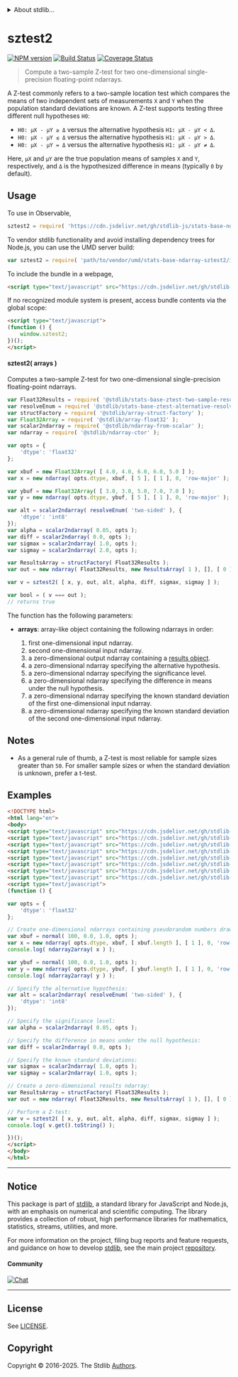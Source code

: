 <!--

@license Apache-2.0

Copyright (c) 2025 The Stdlib Authors.

Licensed under the Apache License, Version 2.0 (the "License");
you may not use this file except in compliance with the License.
You may obtain a copy of the License at

   http://www.apache.org/licenses/LICENSE-2.0

Unless required by applicable law or agreed to in writing, software
distributed under the License is distributed on an "AS IS" BASIS,
WITHOUT WARRANTIES OR CONDITIONS OF ANY KIND, either express or implied.
See the License for the specific language governing permissions and
limitations under the License.

-->


<details>
  <summary>
    About stdlib...
  </summary>
  <p>We believe in a future in which the web is a preferred environment for numerical computation. To help realize this future, we've built stdlib. stdlib is a standard library, with an emphasis on numerical and scientific computation, written in JavaScript (and C) for execution in browsers and in Node.js.</p>
  <p>The library is fully decomposable, being architected in such a way that you can swap out and mix and match APIs and functionality to cater to your exact preferences and use cases.</p>
  <p>When you use stdlib, you can be absolutely certain that you are using the most thorough, rigorous, well-written, studied, documented, tested, measured, and high-quality code out there.</p>
  <p>To join us in bringing numerical computing to the web, get started by checking us out on <a href="https://github.com/stdlib-js/stdlib">GitHub</a>, and please consider <a href="https://opencollective.com/stdlib">financially supporting stdlib</a>. We greatly appreciate your continued support!</p>
</details>

# sztest2

[![NPM version][npm-image]][npm-url] [![Build Status][test-image]][test-url] [![Coverage Status][coverage-image]][coverage-url] <!-- [![dependencies][dependencies-image]][dependencies-url] -->

> Compute a two-sample Z-test for two one-dimensional single-precision floating-point ndarrays.

<section class="intro">

A Z-test commonly refers to a two-sample location test which compares the means of two independent sets of measurements `X` and `Y` when the population standard deviations are known. A Z-test supports testing three different null hypotheses `H0`:

-   `H0: μX - μY ≥ Δ` versus the alternative hypothesis `H1: μX - μY < Δ`.
-   `H0: μX - μY ≤ Δ` versus the alternative hypothesis `H1: μX - μY > Δ`.
-   `H0: μX - μY = Δ` versus the alternative hypothesis `H1: μX - μY ≠ Δ`.

Here, `μX` and `μY` are the true population means of samples `X` and `Y`, respectively, and `Δ` is the hypothesized difference in means (typically `0` by default).

</section>

<!-- /.intro -->



<section class="usage">

## Usage

To use in Observable,

```javascript
sztest2 = require( 'https://cdn.jsdelivr.net/gh/stdlib-js/stats-base-ndarray-sztest2@umd/browser.js' )
```

To vendor stdlib functionality and avoid installing dependency trees for Node.js, you can use the UMD server build:

```javascript
var sztest2 = require( 'path/to/vendor/umd/stats-base-ndarray-sztest2/index.js' )
```

To include the bundle in a webpage,

```html
<script type="text/javascript" src="https://cdn.jsdelivr.net/gh/stdlib-js/stats-base-ndarray-sztest2@umd/browser.js"></script>
```

If no recognized module system is present, access bundle contents via the global scope:

```html
<script type="text/javascript">
(function () {
    window.sztest2;
})();
</script>
```

#### sztest2( arrays )

Computes a two-sample Z-test for two one-dimensional single-precision floating-point ndarrays.

```javascript
var Float32Results = require( '@stdlib/stats-base-ztest-two-sample-results-float32' );
var resolveEnum = require( '@stdlib/stats-base-ztest-alternative-resolve-enum' );
var structFactory = require( '@stdlib/array-struct-factory' );
var Float32Array = require( '@stdlib/array-float32' );
var scalar2ndarray = require( '@stdlib/ndarray-from-scalar' );
var ndarray = require( '@stdlib/ndarray-ctor' );

var opts = {
    'dtype': 'float32'
};

var xbuf = new Float32Array( [ 4.0, 4.0, 6.0, 6.0, 5.0 ] );
var x = new ndarray( opts.dtype, xbuf, [ 5 ], [ 1 ], 0, 'row-major' );

var ybuf = new Float32Array( [ 3.0, 3.0, 5.0, 7.0, 7.0 ] );
var y = new ndarray( opts.dtype, ybuf, [ 5 ], [ 1 ], 0, 'row-major' );

var alt = scalar2ndarray( resolveEnum( 'two-sided' ), {
    'dtype': 'int8'
});
var alpha = scalar2ndarray( 0.05, opts );
var diff = scalar2ndarray( 0.0, opts );
var sigmax = scalar2ndarray( 1.0, opts );
var sigmay = scalar2ndarray( 2.0, opts );

var ResultsArray = structFactory( Float32Results );
var out = new ndarray( Float32Results, new ResultsArray( 1 ), [], [ 0 ], 0, 'row-major' );

var v = sztest2( [ x, y, out, alt, alpha, diff, sigmax, sigmay ] );

var bool = ( v === out );
// returns true
```

The function has the following parameters:

-   **arrays**: array-like object containing the following ndarrays in order:

    1.  first one-dimensional input ndarray.
    2.  second one-dimensional input ndarray.
    3.  a zero-dimensional output ndarray containing a [results object][@stdlib/stats/base/ztest/two-sample/results/float32].
    4.  a zero-dimensional ndarray specifying the alternative hypothesis.
    5.  a zero-dimensional ndarray specifying the significance level.
    6.  a zero-dimensional ndarray specifying the difference in means under the null hypothesis.
    7.  a zero-dimensional ndarray specifying the known standard deviation of the first one-dimensional input ndarray.
    8.  a zero-dimensional ndarray specifying the known standard deviation of the second one-dimensional input ndarray.

</section>

<!-- /.usage -->

<section class="notes">

## Notes

-   As a general rule of thumb, a Z-test is most reliable for sample sizes greater than `50`. For smaller sample sizes or when the standard deviation is unknown, prefer a t-test.

</section>

<!-- /.notes -->

<section class="examples">

## Examples

<!-- eslint no-undef: "error" -->

```html
<!DOCTYPE html>
<html lang="en">
<body>
<script type="text/javascript" src="https://cdn.jsdelivr.net/gh/stdlib-js/stats-base-ztest-two-sample-results-float32@umd/browser.js"></script>
<script type="text/javascript" src="https://cdn.jsdelivr.net/gh/stdlib-js/stats-base-ztest-alternative-resolve-enum@umd/browser.js"></script>
<script type="text/javascript" src="https://cdn.jsdelivr.net/gh/stdlib-js/array-struct-factory@umd/browser.js"></script>
<script type="text/javascript" src="https://cdn.jsdelivr.net/gh/stdlib-js/random-array-normal@umd/browser.js"></script>
<script type="text/javascript" src="https://cdn.jsdelivr.net/gh/stdlib-js/ndarray-ctor@umd/browser.js"></script>
<script type="text/javascript" src="https://cdn.jsdelivr.net/gh/stdlib-js/ndarray-from-scalar@umd/browser.js"></script>
<script type="text/javascript" src="https://cdn.jsdelivr.net/gh/stdlib-js/ndarray-to-array@umd/browser.js"></script>
<script type="text/javascript" src="https://cdn.jsdelivr.net/gh/stdlib-js/stats-base-ndarray-sztest2@umd/browser.js"></script>
<script type="text/javascript">
(function () {

var opts = {
    'dtype': 'float32'
};

// Create one-dimensional ndarrays containing pseudorandom numbers drawn from a normal distribution:
var xbuf = normal( 100, 0.0, 1.0, opts );
var x = new ndarray( opts.dtype, xbuf, [ xbuf.length ], [ 1 ], 0, 'row-major' );
console.log( ndarray2array( x ) );

var ybuf = normal( 100, 0.0, 1.0, opts );
var y = new ndarray( opts.dtype, ybuf, [ ybuf.length ], [ 1 ], 0, 'row-major' );
console.log( ndarray2array( y ) );

// Specify the alternative hypothesis:
var alt = scalar2ndarray( resolveEnum( 'two-sided' ), {
    'dtype': 'int8'
});

// Specify the significance level:
var alpha = scalar2ndarray( 0.05, opts );

// Specify the difference in means under the null hypothesis:
var diff = scalar2ndarray( 0.0, opts );

// Specify the known standard deviations:
var sigmax = scalar2ndarray( 1.0, opts );
var sigmay = scalar2ndarray( 1.0, opts );

// Create a zero-dimensional results ndarray:
var ResultsArray = structFactory( Float32Results );
var out = new ndarray( Float32Results, new ResultsArray( 1 ), [], [ 0 ], 0, 'row-major' );

// Perform a Z-test:
var v = sztest2( [ x, y, out, alt, alpha, diff, sigmax, sigmay ] );
console.log( v.get().toString() );

})();
</script>
</body>
</html>
```

</section>

<!-- /.examples -->

<!-- Section for related `stdlib` packages. Do not manually edit this section, as it is automatically populated. -->

<section class="related">

</section>

<!-- /.related -->

<!-- Section for all links. Make sure to keep an empty line after the `section` element and another before the `/section` close. -->


<section class="main-repo" >

* * *

## Notice

This package is part of [stdlib][stdlib], a standard library for JavaScript and Node.js, with an emphasis on numerical and scientific computing. The library provides a collection of robust, high performance libraries for mathematics, statistics, streams, utilities, and more.

For more information on the project, filing bug reports and feature requests, and guidance on how to develop [stdlib][stdlib], see the main project [repository][stdlib].

#### Community

[![Chat][chat-image]][chat-url]

---

## License

See [LICENSE][stdlib-license].


## Copyright

Copyright &copy; 2016-2025. The Stdlib [Authors][stdlib-authors].

</section>

<!-- /.stdlib -->

<!-- Section for all links. Make sure to keep an empty line after the `section` element and another before the `/section` close. -->

<section class="links">

[npm-image]: http://img.shields.io/npm/v/@stdlib/stats-base-ndarray-sztest2.svg
[npm-url]: https://npmjs.org/package/@stdlib/stats-base-ndarray-sztest2

[test-image]: https://github.com/stdlib-js/stats-base-ndarray-sztest2/actions/workflows/test.yml/badge.svg?branch=main
[test-url]: https://github.com/stdlib-js/stats-base-ndarray-sztest2/actions/workflows/test.yml?query=branch:main

[coverage-image]: https://img.shields.io/codecov/c/github/stdlib-js/stats-base-ndarray-sztest2/main.svg
[coverage-url]: https://codecov.io/github/stdlib-js/stats-base-ndarray-sztest2?branch=main

<!--

[dependencies-image]: https://img.shields.io/david/stdlib-js/stats-base-ndarray-sztest2.svg
[dependencies-url]: https://david-dm.org/stdlib-js/stats-base-ndarray-sztest2/main

-->

[chat-image]: https://img.shields.io/gitter/room/stdlib-js/stdlib.svg
[chat-url]: https://app.gitter.im/#/room/#stdlib-js_stdlib:gitter.im

[stdlib]: https://github.com/stdlib-js/stdlib

[stdlib-authors]: https://github.com/stdlib-js/stdlib/graphs/contributors

[umd]: https://github.com/umdjs/umd
[es-module]: https://developer.mozilla.org/en-US/docs/Web/JavaScript/Guide/Modules

[deno-url]: https://github.com/stdlib-js/stats-base-ndarray-sztest2/tree/deno
[deno-readme]: https://github.com/stdlib-js/stats-base-ndarray-sztest2/blob/deno/README.md
[umd-url]: https://github.com/stdlib-js/stats-base-ndarray-sztest2/tree/umd
[umd-readme]: https://github.com/stdlib-js/stats-base-ndarray-sztest2/blob/umd/README.md
[esm-url]: https://github.com/stdlib-js/stats-base-ndarray-sztest2/tree/esm
[esm-readme]: https://github.com/stdlib-js/stats-base-ndarray-sztest2/blob/esm/README.md
[branches-url]: https://github.com/stdlib-js/stats-base-ndarray-sztest2/blob/main/branches.md

[stdlib-license]: https://raw.githubusercontent.com/stdlib-js/stats-base-ndarray-sztest2/main/LICENSE

[@stdlib/stats/base/ztest/two-sample/results/float32]: https://github.com/stdlib-js/stats-base-ztest-two-sample-results-float32/tree/umd

</section>

<!-- /.links -->
